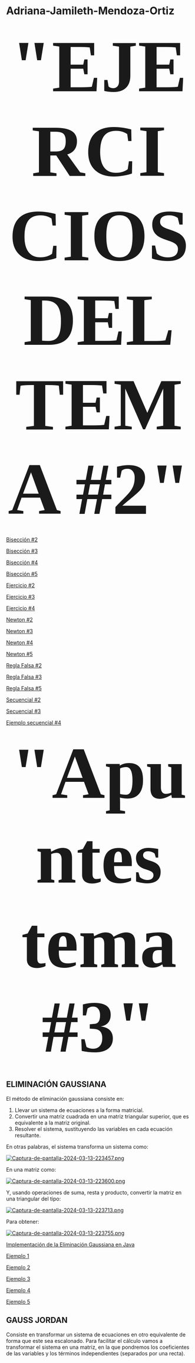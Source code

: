 # Adriana-Jamileth-Mendoza-Ortiz
<p align="center"><b><span style="font-family: Negrita; font-size: 200px;">"EJERCICIOS DEL TEMA #2"</span></b></p>

[Bisección #2](https://github.com/adrianaMendoza1/Adriana-Jamileth-Mendoza-Ortiz/blob/4528f5929dda57491257504bcff4ef674c95c96f/Bisecci%C3%B3n2)

[Bisección #3](https://github.com/adrianaMendoza1/Adriana-Jamileth-Mendoza-Ortiz/blob/b18deb2faa33452bc8a499617f38469146b504e2/Bisecci%C3%B3n3)

[Bisección #4](https://github.com/adrianaMendoza1/Adriana-Jamileth-Mendoza-Ortiz/blob/0a7a4227779b7f94ccc542b8af1d564bb6e264fb/Bisecci%C3%B3n4)

[Bisección #5](https://github.com/adrianaMendoza1/Adriana-Jamileth-Mendoza-Ortiz/blob/faeee8b343c17af2ce3539f609a66385ce7f3570/Bisecci%C3%B3n5)

[Ejercicio #2](https://github.com/adrianaMendoza1/Adriana-Jamileth-Mendoza-Ortiz/blob/a28d9f75a66e84e42a9f74034151857d9a32d5dc/Ejercicio2)

[Ejercicio #3](https://github.com/adrianaMendoza1/Adriana-Jamileth-Mendoza-Ortiz/blob/cab3e098500cbb2ca78298d6605dd4b7e5bf9666/Ejercicio3)

[Ejercicio #4](https://github.com/adrianaMendoza1/Adriana-Jamileth-Mendoza-Ortiz/blob/3aaf3c060e37bedea29478af3863acf698bdd69e/Ejercicio4)

[Newton #2](https://github.com/adrianaMendoza1/Adriana-Jamileth-Mendoza-Ortiz/blob/376debaa367c2e0f77dabc3e13fa202d4b349b05/Newton2)

[Newton #3](https://github.com/adrianaMendoza1/Adriana-Jamileth-Mendoza-Ortiz/blob/f2de5d688072f67427ca2ac09bbc9984b3e68213/Newton3)

[Newton #4](https://github.com/adrianaMendoza1/Adriana-Jamileth-Mendoza-Ortiz/blob/f08c866286e785a9674b38a1d5d4caeceb4929b9/Newton4)

[Newton #5](https://github.com/adrianaMendoza1/Adriana-Jamileth-Mendoza-Ortiz/blob/e85119e0246679ee3da633668ad14b8a09c46cae/Newton5)

[Regla Falsa #2](https://github.com/adrianaMendoza1/Adriana-Jamileth-Mendoza-Ortiz/blob/b66319f5f06141f8400d13f2b7bdc2fe7fa4bb6b/ReglaFalsa2)

[Regla Falsa #3](https://github.com/adrianaMendoza1/Adriana-Jamileth-Mendoza-Ortiz/blob/a15ed6fe2325253e7d32cb369a23b24617bbec5b/ReglaFalsa3)

[Regla Falsa #5](https://github.com/adrianaMendoza1/Adriana-Jamileth-Mendoza-Ortiz/blob/c9089cd3073689e0256b7abcf86df8bef17e6b1e/ReglaFalsa5)

[Secuencial #2](https://github.com/adrianaMendoza1/Adriana-Jamileth-Mendoza-Ortiz/blob/c5e0e5da74f28394cd177c0c0ef0cd6c927d7c1a/Secejr2)

[Secuencial #3](https://github.com/adrianaMendoza1/Adriana-Jamileth-Mendoza-Ortiz/blob/edb113f08f4b512c0325a0571b9af95dc0c0c395/Secejr3)

[Ejemplo secuencial #4](https://github.com/adrianaMendoza1/Adriana-Jamileth-Mendoza-Ortiz/blob/444402f2bf4d18cad23e21ec490e3d6f780b49c4/Secuencial%20%234)


<p align="center"><b><span style="font-family: Negrita; font-size: 200px;">"Apuntes tema #3"</span></b></p>

**ELIMINACIÓN GAUSSIANA**
---

El método de eliminación gaussiana consiste en:
1) Llevar un sistema de ecuaciones a la forma matricial.
2) Convertir una matriz cuadrada en una matriz triangular superior, que es equivalente a la matriz original.
3) Resolver el sistema, sustituyendo las variables en cada ecuación resultante.

En otras palabras, el sistema transforma un sistema como:

[![Captura-de-pantalla-2024-03-13-223457.png](https://i.postimg.cc/yNTLbCMX/Captura-de-pantalla-2024-03-13-223457.png)](https://postimg.cc/bGs0ZWNs)

En una matriz como:

[![Captura-de-pantalla-2024-03-13-223600.png](https://i.postimg.cc/pdVSxdY1/Captura-de-pantalla-2024-03-13-223600.png)](https://postimg.cc/TKS0Jfsr)

Y, usando operaciones de suma, resta y producto, convertir la matriz en una triangular del tipo:

[![Captura-de-pantalla-2024-03-13-223713.png](https://i.postimg.cc/qRwMqq9h/Captura-de-pantalla-2024-03-13-223713.png)](https://postimg.cc/8JFVnpkN)

Para obtener:

[![Captura-de-pantalla-2024-03-13-223755.png](https://i.postimg.cc/mrwGNqVK/Captura-de-pantalla-2024-03-13-223755.png)](https://postimg.cc/WDhKs5B7)



[Implementación de la Eliminación Gaussiana en Java](https://github.com/adrianaMendoza1/Adriana-Jamileth-Mendoza-Ortiz/blob/817479e8f9e1d3c37112a8a8af7ddf19fa1cd0ff/Imp_Elim_Gaussiana)

[Ejemplo 1](https://github.com/adrianaMendoza1/Adriana-Jamileth-Mendoza-Ortiz/blob/d1559bcc35962bc76f0a4ecfd72828550e443085/Eliminaci%C3%B3n%20Gaussiana%201)

[Ejemplo 2](https://github.com/adrianaMendoza1/Adriana-Jamileth-Mendoza-Ortiz/blob/9b8363e80ef38c004e1c7db13103d91cc4e86a90/ElimGaus2)

[Ejemplo 3](https://github.com/adrianaMendoza1/Adriana-Jamileth-Mendoza-Ortiz/blob/5018cc6db5b7fb7fce9a765a9d6dabd9e1250a4e/ElimGauss3)

[Ejemplo 4](https://github.com/adrianaMendoza1/Adriana-Jamileth-Mendoza-Ortiz/blob/20ba9cb5e5739511ff419be4dba1750cbc4d3780/ElimGaus4)

[Ejemplo 5](https://github.com/adrianaMendoza1/Adriana-Jamileth-Mendoza-Ortiz/blob/224999a645bb1735d51cd6ea531ac94870a28830/ElimGauss5)


**GAUSS JORDAN**
---

Consiste en transformar un sistema de ecuaciones en otro equivalente de forma que este sea escalonado.
Para facilitar el cálculo vamos a transformar el sistema en una matriz, en la que pondremos los coeficientes de las variables y los términos independientes (separados por una recta).
